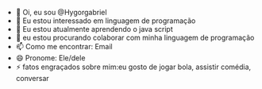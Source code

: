 - 👋 Oi, eu sou @Hygorgabriel
- 👀 Eu estou interessado em linguagem de programação
- 🌱 Eu estou atualmente aprendendo o java script
- 💞️ eu estou procurando colaborar com minha linguagem de programação
- 📫 Como me encontrar: Email
- 😄 Pronome: Ele/dele
- ⚡ fatos engraçados sobre mim:eu gosto de jogar bola, assistir comédia, conversar

